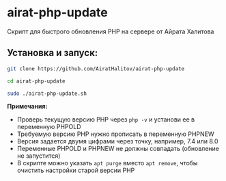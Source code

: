 # airat-php-update
Скрипт для быстрого обновления PHP на сервере от Айрата Халитова

## Установка и запуск:
```bash
git clone https://github.com/AiratHalitov/airat-php-update

cd airat-php-update

sudo ./airat-php-update.sh
```

**Примечания:** 
- Проверь текущую версию PHP через `php -v` и установи ее в переменную PHPOLD
- Требуемую версию PHP нужно прописать в переменную PHPNEW
- Версия задается двумя цифрами через точку, например, 7.4 или 8.0
- Переменные PHPOLD и PHPNEW не должны совпадать (обновление не запустится)
- В скрипте можно указать `apt purge` вместо `apt remove`, чтобы очистить настройки старой версии PHP
